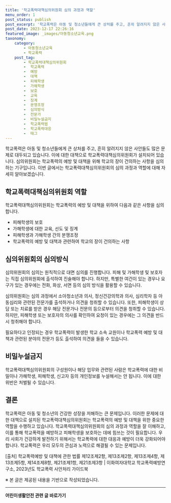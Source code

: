 ```yaml
---
title: '학교폭력대책심의위원회 심의 과정과 역할'
menu_order: 1
post_status: publish
post_excerpt: '학교폭력은 아동 및 청소년들에게 큰 상처를 주고, 흔히 알려지지 않은 사안들도 많은 문제로 대두되고 있습니다. 이에 대한 대책으로 학교폭력대책심의위원회가 설치되어 있습니다. 심의위원회는 학교폭력의 예방 및 대책을 위해 학교의 장이 건의하는 사항을 심의하는 기구입니다. 이번 글에서는 학교폭력대책심의위원회의 심의 과정과 역할에 대해 자세히 알아보겠습니다.'
post_date: 2023-12-17 22:26:16
featured_image: _images/아동청소년교육.png
taxonomy:
    category:
        - 아동청소년교육
        - 학교폭력
    post_tag:
        - 학교폭력대책심의위원회
        -  학교폭력
        -  예방
        -  대책
        -  피해학생
        -  가해학생
        -  보호
        -  교육
        -  징계
        -  분쟁조정
        -  심의방식
        -  전문가
        -  비밀누설금지
        -  학교폭력법
        -  학교폭력대응
        -  태그
---
```



학교폭력은 아동 및 청소년들에게 큰 상처를 주고, 흔히 알려지지 않은 사안들도 많은 문제로 대두되고 있습니다. 이에 대한 대책으로 학교폭력대책심의위원회가 설치되어 있습니다. 심의위원회는 학교폭력의 예방 및 대책을 위해 학교의 장이 건의하는 사항을 심의하는 기구입니다. 이번 글에서는 학교폭력대책심의위원회의 심의 과정과 역할에 대해 자세히 알아보겠습니다.

## 학교폭력대책심의위원회 역할
학교폭력대책심의위원회는 학교폭력의 예방 및 대책을 위하여 다음과 같은 사항을 심의합니다.

- 피해학생의 보호
- 가해학생에 대한 교육, 선도 및 징계
- 피해학생과 가해학생 간의 분쟁조정
- 학교폭력의 예방 및 대책과 관련하여 학교의 장이 건의하는 사항

## 심의위원회의 심의방식
심의위원회의 심의는 원칙적으로 대면 심의를 진행합니다. 피해 및 가해학생 및 보호자는 직접 심의위원회에 출석하여 진술해야 합니다. 하지만, 특별한 여건이 있는 경우나 요구가 있는 경우에는 전화, 화상, 서면 등의 심의 방식을 활용할 수 있습니다.

심의위원회는 심의 과정에서 소아청소년과 의사, 정신건강의학과 의사, 심리학자 등 아동심리와 관련된 전문가를 출석하거나 의견을 청취할 수 있습니다. 또한, 피해학생이 상담 또는 치료를 받은 경우 해당 전문가나 전문의 등으로부터 의견을 청취할 수 있습니다. 하지만, 피해학생 또는 보호자의 의사를 확인하여 요청이 있는 경우에는 그 의견을 반드시 청취해야 합니다.

필요하다고 인정되는 경우 학교폭력이 발생한 학교 소속 교원이나 학교폭력 예방 및 대책과 관련된 분야의 전문가 등도 출석하여 의견을 들을 수 있습니다.

## 비밀누설금지
학교폭력대책심의위원회의 구성원이나 해당 업무와 관련된 사람은 학교폭력에 대한 비밀이나 가해학생, 피해학생, 신고자 등의 개인정보를 누설해서는 안 됩니다. 이에 대한 위반은 처벌될 수 있습니다.

## 결론
학교폭력은 아동 및 청소년의 건강한 성장을 저해하는 큰 문제입니다. 이러한 문제에 대한 대책으로 설치된 학교폭력대책심의위원회는 학교폭력의 예방 및 대책을 위한 중요한 역할을 수행하고 있습니다. 학교폭력대책심의위원회의 심의 과정과 역할을 잘 이해하고, 이를 통해 학교폭력을 예방하고 피해학생을 보호하는 데에 힘쓰는 것이 필요합니다. 우리 사회가 건강하게 발전하기 위해서는 학교폭력에 대한 대응과 예방이 더욱 강화되어야 합니다. 학교폭력은 우리 모두의 관심과 노력으로 해결될 수 있는 문제입니다.

[출처] 학교폭력예방 및 대책에 관한 법률 제12조제2항, 제13조제2항, 제13조제4항, 제13조제5항, 제14조제8항, 제21조제1항, 제21조제3항 | 이화여자대학교 학교폭력예방연구소, 2023년도 학교폭력 사안처리 가이드북

※ 본 글은 제공된 내용을 기반으로 작성되었습니다.
<!-- wp:separator -->
<hr class="wp-block-separator has-alpha-channel-opacity"/>
<!-- /wp:separator -->

<!-- wp:group {"backgroundColor":"base","layout":{"type":"constrained"}} -->
<div class="wp-block-group has-base-background-color has-background"><!-- wp:paragraph {"align":"center","fontSize":"medium"} -->
<p class="has-text-align-center has-large-font-size"><strong>어린이생활안전 관련 글 바로가기</strong></p>
<!-- /wp:paragraph -->


<!-- wp:latest-posts
{"categories":[{"id":30736,"count":19,"description":"","link":"https://uknowlaw.com/category/%ec%96%b4%eb%a6%b0%ec%9d%b4%ec%83%9d%ed%99%9c%ec%95%88%ec%a0%84/","name":"어린이생활안전","slug":"어린이생활안전","taxonomy":"category","parent":0,"meta":[],"_links":{"self":[{"href":"https://uknowlaw.com/wp-json/wp/v2/categories/30736"}],"collection":[{"href":"https://uknowlaw.com/wp-json/wp/v2/categories"}],"about":[{"href":"https://uknowlaw.com/wp-json/wp/v2/taxonomies/category"}],"wp:post_type":[{"href":"https://uknowlaw.com/wp-json/wp/v2/posts?categories=30736"}],"curies":[{"name":"wp","href":"https://api.w.org/{rel}","templated":true}]}}],"postsToShow":100,"excerptLength":28,"postLayout":"grid","columns":2,"featuredImageAlign":"left","featuredImageSizeSlug":"large","fontSize":"small"} /--></div>
<!-- /wp:group -->